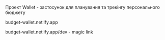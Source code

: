 
Проект Wallet - застосунок для планування та трекінгу персонального бюджету

budget-wallet.netlify.app

budget-wallet.netlify.app/dev - magic link
